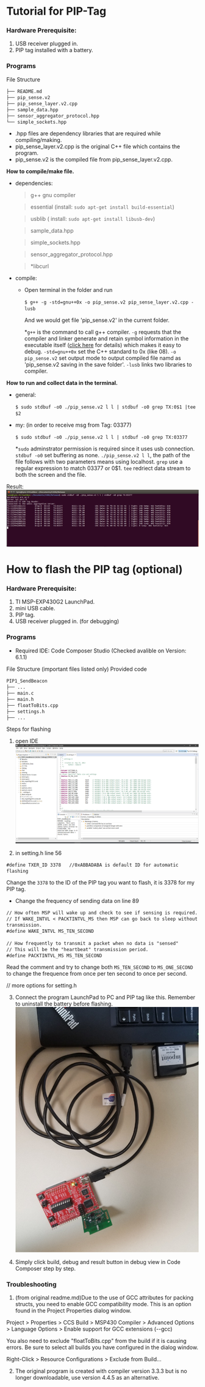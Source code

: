 # Tutorial for PIP-Tag

### Hardware Prerequisite:
 1. USB receiver plugged in.
 2. PIP tag installed with a battery.

### Programs

File Structure

```
├── README.md
├── pip_sense.v2
├── pip_sense_layer.v2.cpp
├── sample_data.hpp
├── sensor_aggregator_protocol.hpp
└── simple_sockets.hpp
```

- .hpp files are dependency libraries that are required while compiling/making.  
- pip_sense_layer.v2.cpp is the original C++ file which contains the program.
- pip_sense.v2 is the compiled file from pip_sense_layer.v2.cpp.

 **How to compile/make file.**

- dependencies:
  > g++ gnu compiler

  > essential (install: `sudo apt-get install build-essential`)
 
  > usblib ( install: `sudo apt-get install libusb-dev`)
 
  > sample_data.hpp
 
  > simple_sockets.hpp
 
  > sensor_aggregator_protocol.hpp
 
  > *libcurl

- compile:

  - Open terminal in the folder and run

    `$ g++ -g -std=gnu++0x -o pip_sense.v2 pip_sense_layer.v2.cpp -lusb`
    
    And we would get file 'pip_sense.v2' in the current folder.
    
    *`g++` is the command to call g++ compiler. `-g` requests that the compiler and linker generate and retain symbol information in the executable itself ([click here](https://stackoverflow.com/questions/5179202/gcc-g-what-will-happen) for details) which makes it easy to debug. `-std=gnu++0x` set the C++ standard to 0x (like 08). `-o pip_sense.v2` set output mode to output compiled file namd as 'pip_sense.v2 saving in the save folder'. `-lusb` links two libraries to compiler.

 **How to run and collect data in the terminal.**

- general: 
  
  `$ sudo stdbuf -o0 ./pip_sense.v2 l l | stdbuf -o0 grep TX:0$1 |tee $2`

- my: (in order to receive msg from Tag: 03377)
  
  `$ sudo stdbuf -o0 ./pip_sense.v2 l l | stdbuf -o0 grep TX:03377`
  
  *`sudo` adminstrator permission is required since it uses usb connection. `stdbuf -o0` set buffering as none. `./pip_sense.v2 l l`, the path of the file follows with two parameters means using localhost. `grep` use a regular expression to match 03377 or 0$1. `tee` redriect data stream to both the screen and the file.
   
Result:
![finish](images/screen.png)



# How to flash the PIP tag (optional)

### Hardware Prerequisite:
 1. TI MSP-EXP430G2 LaunchPad.
 2. mini USB cable.
 3. PIP tag.
 4. USB receiver plugged in. (for debugging)

### Programs
- Required IDE: Code Composer Studio (Checked avalible on Version: 6.1.1)

File Structure (important files listed only)
Provided code
```
PIP1_SendBeacon
├── ...
├── main.c
├── main.h
├── floatToBits.cpp
├── settings.h
├── ...
```

Steps for flashing

 1. open IDE
 ![CCS IDE](images/IDE.png)
 
 2. in setting.h line 56 
 
 ```
 #define TXER_ID 3378	//0xABBADABA is default ID for automatic flashing
 ```
 Change the `3378` to the ID of the PIP tag you want to flash, it is 3378 for my PIP tag.

   - Change the frequency of sending data on line 89
 ```
 // How often MSP will wake up and check to see if sensing is required.
 // If WAKE_INTVL < PACKTINTVL_MS then MSP can go back to sleep without transmission.
 #define WAKE_INTVL MS_TEN_SECOND

 // How frequently to transmit a packet when no data is "sensed"
 // This will be the "heartbeat" transmission period.
 #define PACKTINTVL_MS MS_TEN_SECOND
 ```
   Read the comment and try to change both `MS_TEN_SECOND` to `MS_ONE_SECOND` to change the frequence from once per ten second to once per second.
 
 // more options for setting.h
 
 
 3. Connect the program LaunchPad to PC and PIP tag like this. Remember to uninstall the battery before flashing.
  ![CODE FLASH SETUP](images/setup.jpg)
 
 4. Simply click build, debug and result button in debug view in Code Composer step by step. 
 
 
### Troubleshooting
  
  1. (from original readme.md)Due to the use of GCC attributes for packing structs, you need to enable GCC compatibility mode. This is an option found in the Project Properties dialog window.

  Project > Properties > CCS Build > MSP430 Compiler > Advanced Options > Language Options > Enable support for GCC extensions (--gcc)

  You also need to exclude "floatToBits.cpp" from the build if it is causing errors.  Be sure to select all builds you have configured in the dialog window.

  Right-Click > Resource Configurations > Exclude from Build...
  
  2. The original program is created with compiler version 3.3.3 but is no longer downloadable, use version 4.4.5 as an alternative.


